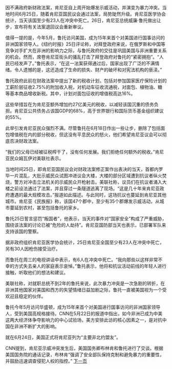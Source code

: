 因不满政府新财政法案，肯尼亚自上周开始爆发示威活动，并演变为暴力冲突。当地时间6月25日，随着肯尼亚国民议会通过法案，局势陡然升级。肯尼亚医学协会统计，当天该国至少有23人在冲突中死亡。26日，肯尼亚总统威廉·鲁托做出让步，宣布将有关法案退回议会重新审议。

值得一提的是，今年5月，鲁托访问美国，成为15年来首个对美国进行国事访问的非洲国家领导人。《纽约时报》25日评论称，对拜登政府来说，在俄罗斯和中国等竞争对手扩大在非洲的影响力之际，与鲁托政府的交往是巩固美国与非洲重要关系的机会。然而，席卷肯尼亚街头的骚乱打击了拜登政府对鲁托的“紧密拥抱”。“人民已经发声了。”鲁托表示，“在这一法案获得通过后，国家出现了广泛的不满情绪。令人遗憾的是，这还造成了生命的损失、财产的破坏和对宪法机构的亵渎。”

鲁托政府此前在财政法案中提出了新的税收计划，包括对参加国家医疗保险计划的工薪阶层征收2.75%的附加收入税，对机动车征收流通税，对面包、植物油、糖等基本商品增收新税。其中，计划对面包征收的增值税高达16%。

这些举措旨在为肯尼亚额外增加约27亿美元的税收，以减轻该国沉重的债务负担。肯尼亚公共债务占该国GDP的68%，高于世界银行和国际货币基金组织建议的55%。

此举引发肯尼亚民众强烈不满。尽管鲁托在6月18日作出一些让步，删除了包括面包增值税在内的部分税收，但这没有平息民众的怒火，他们希望肯尼亚议会可以彻底否决财政法案。

“我们的父母已经被征税榨干了，没有任何发展。我们拒绝任何额外的税收。”肯尼亚民众姆瓦伊对美联社表示。

当地时间25日，即肯尼亚国民议会对财政法案修正案作出表决的当天，首都内罗毕一片混乱，大批示威民众试图冲进议会大楼，大楼的部分区域遭到抗议者纵火焚烧，警方对冲击立法机关的示威民众开枪射击。美联社称，议员们在抗议者涌入大楼之前设法通过了法案，并且穿过一条隧道逃离了现场。“这是几十年来肯尼亚政府遭遇的最大规模攻击。”报道如此描述。与此同时，这场抗议也蔓延到肯尼亚其他城市。肯尼亚《民族报》称，该国47个郡中，至少有35个郡爆发示威活动，从城市蔓延到农村，甚至包括鲁托的家乡。

鲁托25日誓言惩罚“叛国者”，他表示，当天的事件对“国家安全”构成了严重威胁，围绕该法案的讨论已被“危险的人劫持”。肯尼亚国防部当天也表示，已部署军队来支持该国的警察。

据非政府组织肯尼亚医学协会统计，25日肯尼亚全国至少有23人在冲突中死亡，另有30人因枪伤接受治疗。

而鲁托在周三的电视讲话中表示，有6人在冲突中死亡。“我向那些以这样非常不幸的方式失去亲人的家庭表示哀悼。”鲁托表示，他将和抗议活动前线的年轻人进行接触，听取他们的想法和建议。

美联社称，对就职总统不到2年的鲁托来说，此次暴力冲突是一次急剧的转折，在非洲其他国家对美国和西方的失望情绪日益加剧之际，鲁托一直被美国视为一个受欢迎且稳定的伙伴。

鲁托今年5月访问华盛顿，成为15年来首个对美国进行国事访问的非洲国家领导人，受到美国高规格接待。CNN在5月22日的报道中指出，如今非洲已成为中美这两大经济体争夺影响力的中心试验场，美方安排此访的核心因素之一，是对抗中国在非洲不断扩大的影响。

就在6月24日，美国正式将肯尼亚列为“主要非北约盟友”。

CNN提到，肯尼亚示威冲突发生后，美国国务卿布林肯和鲁托进行了交谈。根据美国国务院的通话记录，布林肯“强调了安全部队保持克制和避免暴力的重要性，并鼓励迅速调查侵犯人权的指控。”
[下一页](以色列防长：不希望在黎巴嫩开打，但我们有能力把黎巴嫩打回石器时代.md)